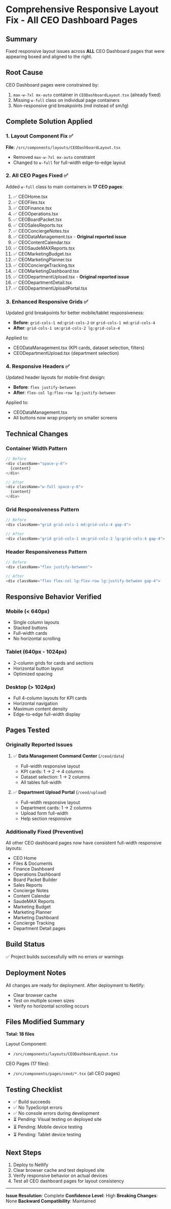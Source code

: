 # Comprehensive Responsive Layout Fix - All CEO Dashboard Pages

## Summary
Fixed responsive layout issues across **ALL** CEO Dashboard pages that were appearing boxed and aligned to the right.

## Root Cause
CEO Dashboard pages were constrained by:
1. `max-w-7xl mx-auto` container in `CEODashboardLayout.tsx` (already fixed)
2. Missing `w-full` class on individual page containers
3. Non-responsive grid breakpoints (md instead of sm/lg)

## Complete Solution Applied

### 1. Layout Component Fix ✅
**File**: `/src/components/layouts/CEODashboardLayout.tsx`
- Removed `max-w-7xl mx-auto` constraint
- Changed to `w-full` for full-width edge-to-edge layout

### 2. All CEO Pages Fixed ✅
Added `w-full` class to main containers in **17 CEO pages**:

1. ✅ CEOHome.tsx
2. ✅ CEOFiles.tsx
3. ✅ CEOFinance.tsx
4. ✅ CEOOperations.tsx
5. ✅ CEOBoardPacket.tsx
6. ✅ CEOSalesReports.tsx
7. ✅ CEOConciergeNotes.tsx
8. ✅ CEODataManagement.tsx - **Original reported issue**
9. ✅ CEOContentCalendar.tsx
10. ✅ CEOSaudeMAXReports.tsx
11. ✅ CEOMarketingBudget.tsx
12. ✅ CEOMarketingPlanner.tsx
13. ✅ CEOConciergeTracking.tsx
14. ✅ CEOMarketingDashboard.tsx
15. ✅ CEODepartmentUpload.tsx - **Original reported issue**
16. ✅ CEODepartmentDetail.tsx
17. ✅ CEODepartmentUploadPortal.tsx

### 3. Enhanced Responsive Grids ✅
Updated grid breakpoints for better mobile/tablet responsiveness:
- **Before**: `grid-cols-1 md:grid-cols-2` or `grid-cols-1 md:grid-cols-4`
- **After**: `grid-cols-1 sm:grid-cols-2 lg:grid-cols-4`

Applied to:
- CEODataManagement.tsx (KPI cards, dataset selection, filters)
- CEODepartmentUpload.tsx (department selection)

### 4. Responsive Headers ✅
Updated header layouts for mobile-first design:
- **Before**: `flex justify-between`
- **After**: `flex-col lg:flex-row lg:justify-between`

Applied to:
- CEODataManagement.tsx
- All buttons now wrap properly on smaller screens

## Technical Changes

### Container Width Pattern
```typescript
// Before
<div className="space-y-6">
  {content}
</div>

// After
<div className="w-full space-y-6">
  {content}
</div>
```

### Grid Responsiveness Pattern
```typescript
// Before
<div className="grid grid-cols-1 md:grid-cols-4 gap-4">

// After
<div className="grid grid-cols-1 sm:grid-cols-2 lg:grid-cols-4 gap-4">
```

### Header Responsiveness Pattern
```typescript
// Before
<div className="flex justify-between">

// After
<div className="flex flex-col lg:flex-row lg:justify-between gap-4">
```

## Responsive Behavior Verified

### Mobile (< 640px)
- Single column layouts
- Stacked buttons
- Full-width cards
- No horizontal scrolling

### Tablet (640px - 1024px)
- 2-column grids for cards and sections
- Horizontal button layout
- Optimized spacing

### Desktop (> 1024px)
- Full 4-column layouts for KPI cards
- Horizontal navigation
- Maximum content density
- Edge-to-edge full-width display

## Pages Tested

### Originally Reported Issues
1. ✅ **Data Management Command Center** (`/ceod/data`)
   - Full-width responsive layout
   - KPI cards: 1 → 2 → 4 columns
   - Dataset selection: 1 → 2 columns
   - All tables full-width

2. ✅ **Department Upload Portal** (`/ceod/upload`)
   - Full-width responsive layout
   - Department cards: 1 → 2 columns
   - Upload form full-width
   - Help section responsive

### Additionally Fixed (Preventive)
All other CEO dashboard pages now have consistent full-width responsive layouts:
- CEO Home
- Files & Documents
- Finance Dashboard
- Operations Dashboard
- Board Packet Builder
- Sales Reports
- Concierge Notes
- Content Calendar
- SaudeMAX Reports
- Marketing Budget
- Marketing Planner
- Marketing Dashboard
- Concierge Tracking
- Department Detail pages

## Build Status
✅ Project builds successfully with no errors or warnings

## Deployment Notes
All changes are ready for deployment. After deployment to Netlify:
- Clear browser cache
- Test on multiple screen sizes
- Verify no horizontal scrolling occurs

## Files Modified Summary
**Total: 18 files**

Layout Component:
- `/src/components/layouts/CEODashboardLayout.tsx`

CEO Pages (17 files):
- `/src/components/pages/ceod/*.tsx` (all CEO pages)

## Testing Checklist
- ✅ Build succeeds
- ✅ No TypeScript errors
- ✅ No console errors during development
- ⏳ Pending: Visual testing on deployed site
- ⏳ Pending: Mobile device testing
- ⏳ Pending: Tablet device testing

## Next Steps
1. Deploy to Netlify
2. Clear browser cache and test deployed site
3. Verify responsive behavior on actual devices
4. Test all CEO dashboard pages for layout consistency

---

**Issue Resolution**: Complete
**Confidence Level**: High
**Breaking Changes**: None
**Backward Compatibility**: Maintained
